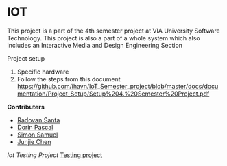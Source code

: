 # IOT
This project is a part of the 4th semester project at VIA University Software Technology. 
This project is also a part of a whole system which also includes an Interactive Media and Design Engineering Section

Project setup
1. Specific hardware
2. Follow the steps from this document
 https://github.com/ihavn/IoT_Semester_project/blob/master/docs/documentation/Project_Setup/Setup%204.%20Semester%20Project.pdf

**Contributers**
- [Radovan Santa](https://github.com/radovansanta)
- [Dorin Pascal](https://github.com/dorinpascal)
- [Simon Samuel](https://github.com/simonsanmueldk)
- [Junjie Chen](https://github.com/skybainiao)

_Iot Testing Project_
[Testing project](https://github.com/simonsanmueldk/IoTTesting)
